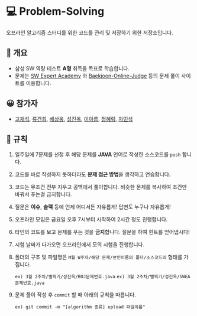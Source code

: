 # :computer: ​Problem-Solving
오프라인 알고리즘 스터디를 위한 코드를 관리 및 저장하기 위한 저장소입니다.



##  :book: 개요

- 삼성 SW 역량 테스트 **A형** 취득을 목표로 학습합니다.
- 문제는 [SW Expert Academy](https://swexpertacademy.com/main/main.do) 와 [Baekjoon-Online-Judge](https://www.acmicpc.net/) 등의 문제 풀이 사이트를 이용합니다.



## :grinning: ​참가자

- [고재석](https://github.com/), [류건희](https://github.com/RGunny), [배상웅](https://github.com/BaeSangUng), [성진옥](https://github.com/wlsdhr0831), [이아름](https://github.com/AhreumLee), [정혜림](https://github.com/Hyelme), [차민석](https://github.com/meloncha)



## :pushpin: 규칙

1. 일주일에 7문제를 선정 후 해당 문제를 **JAVA** 언어로 작성한 소스코드를 `push` 합니다.

3. 코드를 바로 작성하지 못하더라도 **문제 접근 방법**을 생각하고 연습합니다.

4. 코드는 무조건 전부 지우고 공백에서 풀이합니다. 비슷한 문제를 복사하여 조건만 바꿔서 푸는걸 금지합니다.

5. 질문은 **이슈**, **슬랙** 등에 언제 어디서든 자유롭게! 답변도 누구나 자유롭게!

6. 오프라인 모임은 금요일 오후 7시부터 시작하여 2시간 정도 진행합니다.

7. 타인의 코드를 보고 문제를 푸는 것을 **금지**합니다. 질문을 하여 힌트를 얻어냅시다!

8. 시험 날짜가 다가오면 오프라인에서 모의 시험을 진행합니다.

9. 폴더의 구조 및 파일명은 `M월 W주차/해당 문제/본인이름의 폴더/소스코드의` 형태를 가집니다.

   ``ex) 3월 2주차/별찍기/성진옥/BOJ문제번호.java``
   ``ex) 3월 2주차/별찍기/성진옥/SWEA문제번호.java``
   
10. 문제 풀이 작성 후 `commit` 할 때 아래의 규칙을 따릅니다.
   
    ``ex) git commit -m "[algorithm 종류] upload 파일이름"``
